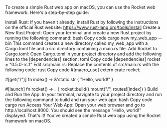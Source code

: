 To create a simple Rust web app on macOS, you can use the Rocket web framework. Here's a step-by-step guide:

Install Rust: If you haven't already, install Rust by following the instructions on the official Rust website: https://www.rust-lang.org/tools/install
Create a New Rust Project: Open your terminal and create a new Rust project by running the following command:
bash
Copy code
cargo new my_web_app --bin
This command creates a new directory called my_web_app with a Cargo.toml file and a src directory containing a main.rs file.
Add Rocket to Cargo.toml: Open Cargo.toml in your project directory and add the following lines to the [dependencies] section:
toml
Copy code
[dependencies]
rocket = "0.5.0-rc.1"
Edit src/main.rs: Replace the contents of src/main.rs with the following code:
rust
Copy code
#[macro_use] extern crate rocket;

#[get("/")]
fn index() -> &'static str {
    "Hello, world!"
}

#[launch]
fn rocket() -> _ {
    rocket::build().mount("/", routes![index])
}
Build and Run the App: In your terminal, navigate to your project directory and run the following command to build and run your web app:
bash
Copy code
cargo run
Access Your Web App: Open your web browser and go to http://localhost:8000. You should see the message "Hello, world!" displayed.
That's it! You've created a simple Rust web app using the Rocket framework on macOS.